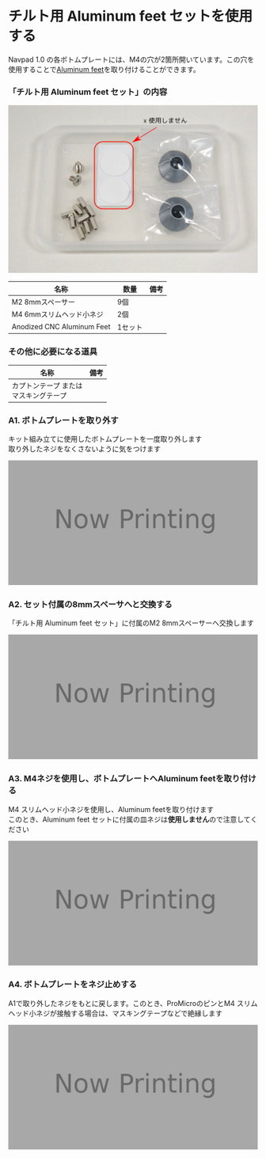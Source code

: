 # チルト用 Aluminum feet セットを使用する

Navpad 1.0 の各ボトムプレートには、M4の穴が2箇所開いています。この穴を使用することで[Aluminum feet](https://shop.yushakobo.jp/products/3270)を取り付けることができます。

### 「チルト用 Aluminum feet セット」の内容

![additional_parts_overview](../imgs/IMG_3980.png)

|名称|数量|備考|
|---|---|---|
|M2 8mmスペーサー|9個|
|M4 6mmスリムヘッド小ネジ|2個|
|Anodized CNC Aluminum Feet|1セット|

### その他に必要になる道具

|名称|備考|
|---|---|
|カプトンテープ または<br />マスキングテープ|

### A1. ボトムプレートを取り外す

キット組み立てに使用したボトムプレートを一度取り外します<br />
取り外したネジをなくさないように気をつけます

![remove_bottom_plate](../imgs/XXXX.jpg)

### A2. セット付属の8mmスペーサへと交換する

「チルト用 Aluminum feet セット」に付属のM2 8mmスペーサーへ交換します

![replace_spacers](../imgs/XXXX.jpg)

### A3. M4ネジを使用し、ボトムプレートへAluminum feetを取り付ける

M4 スリムヘッド小ネジを使用し、Aluminum feetを取り付けます<br />このとき、Aluminum feet セットに付属の皿ネジは**使用しません**ので注意してください

![attach_aluminum_feets](../imgs/XXXX.jpg)

### A4. ボトムプレートをネジ止めする

A1で取り外したネジをもとに戻します。このとき、ProMicroのピンとM4 スリムヘッド小ネジが接触する場合は、マスキングテープなどで絶縁します

![attach_bottom_plate](../imgs/XXXX.jpg)